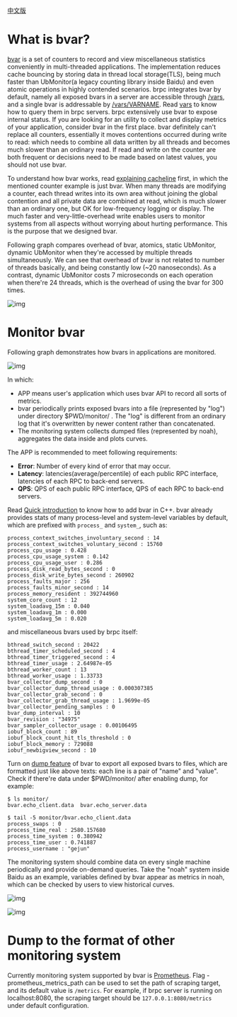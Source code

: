 [中文版](../cn/bvar.md)

# What is bvar?

[bvar](https://github.com/brpc/brpc/tree/master/src/bvar/) is a set of counters to record and view miscellaneous statistics conveniently in multi-threaded applications. The implementation reduces cache bouncing by storing data in thread local storage(TLS), being much faster than UbMonitor(a legacy counting library inside Baidu) and even atomic operations in highly contended scenarios. brpc integrates bvar by default, namely all exposed bvars in a server are accessible through [/vars](http://brpc.baidu.com:8765/vars), and a single bvar is addressable by [/vars/VARNAME](http://brpc.baidu.com:8765/vars/rpc_socket_count). Read [vars](vars.md) to know how to query them in brpc servers. brpc extensively use bvar to expose internal status. If you are looking for an utility to collect and display metrics of your application, consider bvar in the first place. bvar definitely can't replace all counters, essentially it moves contentions occurred during write to read: which needs to combine all data written by all threads and becomes much slower than an ordinary read. If read and write on the counter are both frequent or decisions need to be made based on latest values, you should not use bvar.

To understand how bvar works, read [explaining cacheline](atomic_instructions.md#cacheline) first, in which the mentioned counter example is just bvar. When many threads are modifying a counter, each thread writes into its own area without joining the global contention and all private data are combined at read, which is much slower than an ordinary one, but OK for low-frequency logging or display. The much faster and very-little-overhead write enables users to monitor systems from all aspects without worrying about hurting performance. This is the purpose that we designed bvar.

Following graph compares overhead of bvar, atomics, static UbMonitor, dynamic UbMonitor when they're accessed by multiple threads simultaneously. We can see that overhead of bvar is not related to number of threads basically, and being constantly low (~20 nanoseconds). As a contrast, dynamic UbMonitor costs 7 microseconds on each operation when there're 24 threads, which is the overhead of using the bvar for 300 times.

![img](../images/bvar_perf.png)

# Monitor bvar

Following graph demonstrates how bvars in applications are monitored.

![img](../images/bvar_flow.png)

In which:

- APP means user's application which uses bvar API to record all sorts of metrics.
- bvar periodically prints exposed bvars into a file (represented by "log") under directory $PWD/monitor/ . The "log" is different from an ordinary log that it's overwritten by newer content rather than concatenated.
- The monitoring system collects dumped files (represented by noah), aggregates the data inside and plots curves.

The APP is recommended to meet following requirements:

- **Error**: Number of every kind of error that may occur. 
- **Latency**: latencies(average/percentile) of each public RPC interface, latencies of each RPC to back-end servers.
- **QPS**: QPS of each public RPC interface, QPS of each RPC to back-end servers.

Read [Quick introduction](bvar_c++.md#quick-introduction) to know how to add bvar in C++.  bvar already provides stats of many process-level and system-level variables by default, which are prefixed with `process_` and `system_`, such as:

```
process_context_switches_involuntary_second : 14
process_context_switches_voluntary_second : 15760
process_cpu_usage : 0.428
process_cpu_usage_system : 0.142
process_cpu_usage_user : 0.286
process_disk_read_bytes_second : 0
process_disk_write_bytes_second : 260902
process_faults_major : 256
process_faults_minor_second : 14
process_memory_resident : 392744960
system_core_count : 12
system_loadavg_15m : 0.040
system_loadavg_1m : 0.000
system_loadavg_5m : 0.020
```

and miscellaneous bvars used by brpc itself:

```
bthread_switch_second : 20422
bthread_timer_scheduled_second : 4
bthread_timer_triggered_second : 4
bthread_timer_usage : 2.64987e-05
bthread_worker_count : 13
bthread_worker_usage : 1.33733
bvar_collector_dump_second : 0
bvar_collector_dump_thread_usage : 0.000307385
bvar_collector_grab_second : 0
bvar_collector_grab_thread_usage : 1.9699e-05
bvar_collector_pending_samples : 0
bvar_dump_interval : 10
bvar_revision : "34975"
bvar_sampler_collector_usage : 0.00106495
iobuf_block_count : 89
iobuf_block_count_hit_tls_threshold : 0
iobuf_block_memory : 729088
iobuf_newbigview_second : 10
```

Turn on [dump feature](bvar_c++.md#export-all-variables) of bvar to export all exposed bvars to files, which are formatted just like above texts: each line is a pair of "name" and "value". Check if there're data under $PWD/monitor/ after enabling dump, for example:

```
$ ls monitor/
bvar.echo_client.data  bvar.echo_server.data
 
$ tail -5 monitor/bvar.echo_client.data
process_swaps : 0
process_time_real : 2580.157680
process_time_system : 0.380942
process_time_user : 0.741887
process_username : "gejun"
```

The monitoring system should combine data on every single machine periodically and provide on-demand queries. Take the "noah" system inside Baidu as an example, variables defined by bvar appear as metrics in noah, which can be checked by users to view historical curves.

![img](../images/bvar_noah2.png)

![img](../images/bvar_noah3.png)

# Dump to the format of other monitoring system

Currently monitoring system supported by bvar is [Prometheus](https://prometheus.io). Flag -prometheus_metrics_path can be used to set the path of scraping target, and its default value is `/metrics`. For example, if brpc server is running on localhost:8080, the scraping target should be `127.0.0.1:8080/metrics` under default configuration.
